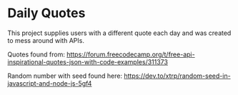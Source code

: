 # Daily Quotes

This project supplies users with a different quote each day and was created to mess around with APIs.

Quotes found from: https://forum.freecodecamp.org/t/free-api-inspirational-quotes-json-with-code-examples/311373

Random number with seed found here: https://dev.to/xtrp/random-seed-in-javascript-and-node-js-5gf4 
